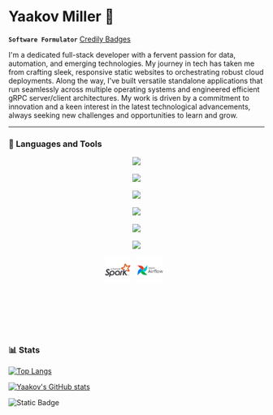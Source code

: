 # Yaakov Miller 👋

**`Software Formulator`**
[Credily Badges](https://www.credly.com/users/yaakov-miller)

I'm a dedicated full-stack developer with a fervent passion for data, automation, and emerging technologies. My journey in tech has taken me from crafting sleek, responsive static websites to orchestrating robust cloud deployments. Along the way, I've built versatile standalone applications that run seamlessly across multiple operating systems and engineered efficient gRPC server/client architectures. My work is driven by a commitment to innovation and a keen interest in the latest technological advancements, always seeking new challenges and opportunities to learn and grow.

---
### 🧰 Languages and Tools

<p align="center">
  
  <img src="https://skillicons.dev/icons?i=python,go,c,cpp,bash,java,r" />
  
</p>
<p align="center">
  
  <img src="https://skillicons.dev/icons?i=js,css,html,nodejs,react,flask,fastapi" />
  
</p>
<p align="center">
  
  <img src="https://skillicons.dev/icons?i=mysql,postgres,sqlite,redis,mongodb" />
  
</p>
<p align="center">
  
  <img src="https://skillicons.dev/icons?i=debian,ubuntu,redhat,apple,windows" />
  
</p>
<p align="center">
  
  <img src="https://skillicons.dev/icons?i=aws,gcp,azure" />
  
</p>
<p align="center">
  
  <img src="https://skillicons.dev/icons?i=git,docker,kubernetes,openshift,jenkins,terraform,ansible" />
  
</p>

<p align="center">
    <img align="center" alt="Spark" width="50px" style="padding-right:10px;" src="/img/icons/apachespark-original-wordmark.svg" />
    <img align="center" alt="Apache Airflow" width="50px" style="padding-right:10px;" src="/img/icons/apacheairflow-original-wordmark.svg" />
</p>

<br>
<br>
<br>
<br>

#
### 📊 Stats 



[![Top Langs](https://github-readme-stats.vercel.app/api/top-langs/?username=y44k0v&size_weight=0.5&count_weight=0.5&show_icons=true&theme=gruvbox)](https://github.com/anuraghazra/github-readme-stats)

[![Yaakov's GitHub stats](https://github-readme-stats.vercel.app/api?username=y44k0v&show_icons=true&theme=gruvbox)](https://github.com/anuraghazra/github-readme-stats)

![Static Badge](https://img.shields.io/badge/STATUS-work_in_progress_...-yellow?style=plastic)


#
<!--
**y44k0v/y44k0v** is a ✨ _special_ ✨ repository because its `README.md` (this file) appears on your GitHub profile.

Here are some ideas to get you started:

- 🔭 I’m currently working on ...
- 🌱 I’m currently learning ...
- 👯 I’m looking to collaborate on ...
- 🤔 I’m looking for help with ...
- 💬 Ask me about ...
- 📫 How to reach me: ...
- 😄 Pronouns: ...
- ⚡ Fun fact: ...
-->
